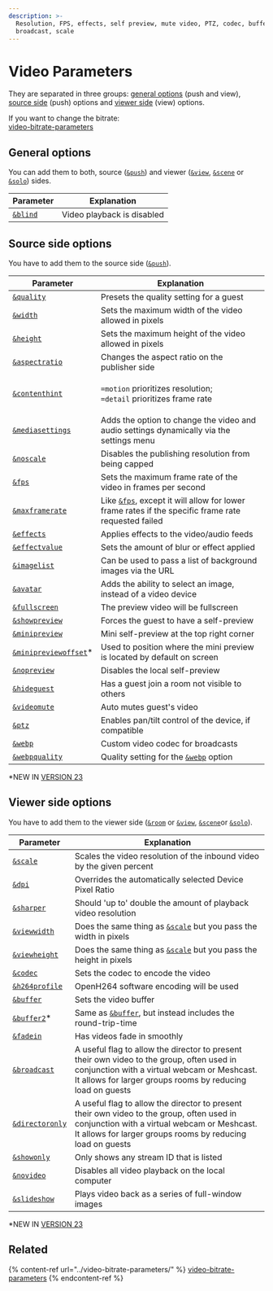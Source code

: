 ```yaml
---
description: >-
  Resolution, FPS, effects, self preview, mute video, PTZ, codec, buffer,
  broadcast, scale
---
```


# Video Parameters

They are separated in three groups: [general options](./#general-options) (push and view), [source side](./#source-side-options) (push) options and [viewer side](./#viewer-side-options) (view) options.

If you want to change the bitrate:\
[video-bitrate-parameters](../video-bitrate-parameters/ "mention")

## General options

You can add them to both, source ([`&push`](../../source-settings/push.md)) and viewer ([`&view`](../view-parameters/view.md), [`&scene`](../view-parameters/scene.md) or [`&solo`](../mixer-scene-parameters/and-solo.md)) sides.

| Parameter                | Explanation                |
| ------------------------ | -------------------------- |
| [`&blind`](and-blind.md) | Video playback is disabled |

## Source side options

You have to add them to the source side ([`&push`](../../source-settings/push.md)).

| Parameter                                                             | Explanation                                                                                                       |
| --------------------------------------------------------------------- | ----------------------------------------------------------------------------------------------------------------- |
| [`&quality`](and-quality.md)                                          | Presets the quality setting for a guest                                                                           |
| [`&width`](../../source-settings/and-width.md)                        | Sets the maximum width of the video allowed in pixels                                                             |
| [`&height`](../../source-settings/and-height.md)                      | Sets the maximum height of the video allowed in pixels                                                            |
| [`&aspectratio`](and-aspectratio.md)                                  | Changes the aspect ratio on the publisher side                                                                    |
| [`&contenthint`](and-contenthint.md)                                  | <p><code>=motion</code> prioritizes resolution;<br><code>=detail</code> prioritizes frame rate</p>                |
| [`&mediasettings`](../../newly-added-parameters/and-mediasettings.md) | Adds the option to change the video and audio settings dynamically via the settings menu                          |
| [`&noscale`](../../newly-added-parameters/and-noscale.md)             | Disables the publishing resolution from being capped                                                              |
| [`&fps`](and-fps.md)                                                  | Sets the maximum frame rate of the video in frames per second                                                     |
| [`&maxframerate`](../../source-settings/and-maxframerate.md)          | Like [`&fps`](and-fps.md), except it will allow for lower frame rates if the specific frame rate requested failed |
| [`&effects`](../../source-settings/effects.md)                        | Applies effects to the video/audio feeds                                                                          |
| [`&effectvalue`](../../newly-added-parameters/and-effectvalue.md)     | Sets the amount of blur or effect applied                                                                         |
| [`&imagelist`](and-imagelist.md)                                      | Can be used to pass a list of background images via the URL                                                       |
| [`&avatar`](and-avatar.md)                                            | Adds the ability to select an image, instead of a video device                                                    |
| [`&fullscreen`](../../source-settings/fullscreen.md)                  | The preview video will be fullscreen                                                                              |
| [`&showpreview`](../../source-settings/and-preview.md)                | Forces the guest to have a self-preview                                                                           |
| [`&minipreview`](../../source-settings/and-minipreview.md)            | Mini self-preview at the top right corner                                                                         |
| [`&minipreviewoffset`](and-minipreviewoffset.md)\*                    | Used to position where the mini preview is located by default on screen                                           |
| [`&nopreview`](../../source-settings/and-nopreview.md)                | Disables the local self-preview                                                                                   |
| [`&hideguest`](../../newly-added-parameters/and-hideguest.md)         | Has a guest join a room not visible to others                                                                     |
| [`&videomute`](../../source-settings/and-videomute.md)                | Auto mutes guest's video                                                                                          |
| [`&ptz`](../../source-settings/ptz.md)                                | Enables pan/tilt control of the device, if compatible                                                             |
| [`&webp`](../view-parameters/webp.md)                                 | Custom video codec for broadcasts                                                                                 |
| [`&webpquality`](../view-parameters/webpquality.md)                   | Quality setting for the [`&webp`](../view-parameters/webp.md) option                                              |

\*NEW IN [VERSION 23](../../releases/v23.md)

## **Viewer side options**

You have to add them to the viewer side ([`&room`](../../general-settings/room.md) or [`&view`](../view-parameters/view.md), [`&scene`](../view-parameters/scene.md)or [`&solo`](../mixer-scene-parameters/and-solo.md)).

| Parameter                                                         | Explanation                                                                                                                                                                                            |
| ----------------------------------------------------------------- | ------------------------------------------------------------------------------------------------------------------------------------------------------------------------------------------------------ |
| [`&scale`](../view-parameters/scale.md)                           | Scales the video resolution of the inbound video by the given percent                                                                                                                                  |
| [`&dpi`](../view-parameters/dpi.md)                               | Overrides the automatically selected Device Pixel Ratio                                                                                                                                                |
| [`&sharper`](and-sharper.md)                                      | Should 'up to' double the amount of playback video resolution                                                                                                                                          |
| [`&viewwidth`](and-viewwidth.md)                                  | Does the same thing as [`&scale`](../view-parameters/scale.md) but you pass the width in pixels                                                                                                        |
| [`&viewheight`](and-viewheight.md)                                | Does the same thing as [`&scale`](../view-parameters/scale.md) but you pass the height in pixels                                                                                                       |
| [`&codec`](../view-parameters/codec.md)                           | Sets the codec to encode the video                                                                                                                                                                     |
| [`&h264profile`](../../newly-added-parameters/and-h264profile.md) | OpenH264 software encoding will be used                                                                                                                                                                |
| [`&buffer`](../view-parameters/buffer.md)                         | Sets the video buffer                                                                                                                                                                                  |
| [`&buffer2`](and-buffer2.md)\*                                    | Same as [`&buffer`](../view-parameters/buffer.md), but instead includes the round-trip-time                                                                                                            |
| [`&fadein`](../view-parameters/fadein.md)                         | Has videos fade in smoothly                                                                                                                                                                            |
| [`&broadcast`](../view-parameters/broadcast.md)                   | A useful flag to allow the director to present their own video to the group, often used in conjunction with a virtual webcam or Meshcast. It allows for larger groups rooms by reducing load on guests |
| [`&directoronly`](and-directoronly.md)                            | A useful flag to allow the director to present their own video to the group, often used in conjunction with a virtual webcam or Meshcast. It allows for larger groups rooms by reducing load on guests |
| [`&showonly`](novideo.md)                                         | Only shows any stream ID that is listed                                                                                                                                                                |
| [`&novideo`](novideo-1.md)                                        | Disables all video playback on the local computer                                                                                                                                                      |
| [`&slideshow`](and-slideshow.md)                                  | Plays video back as a series of full-window images                                                                                                                                                     |

\*NEW IN [VERSION 23](../../releases/v23.md)

## Related

{% content-ref url="../video-bitrate-parameters/" %}
[video-bitrate-parameters](../video-bitrate-parameters/)
{% endcontent-ref %}
